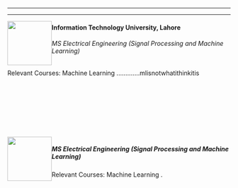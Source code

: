 ﻿---

---

<style>
img {
    float:left;
}
h5 {
    float:center;
}
h7 {
    float:center;
}
</style>
<body>
<img  src="images/wais.jpg" width=100/>
<h4>Information Technology University, Lahore</h4>
<h6> MS Electrical Engineering (Signal Processing and Machine Learning)</h6>
<h7>Relevant Courses: Machine Learning</h7>
.............mlisnotwhatithinkitis
<br>

<br>
<br>
<br>
<br>
<br>
<br>
<br>
<br>

<img  src="http://aghaaliraza.com/itu-short.png" width=100/>
<h5> MS Electrical Engineering (Signal Processing and Machine Learning)</h5>
<h7>Relevant Courses: Machine Learning</h7>
.

</body>

